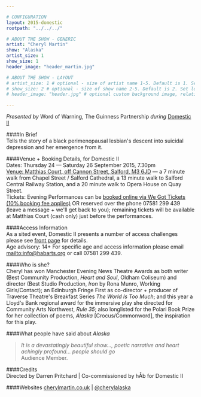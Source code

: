 ```yaml
---

# CONFIGURATION
layout: 2015-domestic
rootpath: "../../../"

# ABOUT THE SHOW - GENERIC
artist: "Cheryl Martin"
show: "Alaska"
artist_size: 1
show_size: 1
header_image: "header_martin.jpg"

# ABOUT THE SHOW - LAYOUT
# artist_size: 1 # optional - size of artist name 1-5. Default is 1. Set longer names to lower values
# show_size: 2 # optional - size of show name 2-5. Default is 2. Set longer names to lower values
# header_image: "header.jpg" # optional custom background image, relative to current page

---
```

*Presented by* Word of Warning, The Guinness Partnership *during* [Domestic II](/current/2015-domestic)                
         
####In Brief                      
Tells the story of a black perimenopausal lesbian's descent into suicidal depression and her emergence from it.         
         
####Venue + Booking Details, for Domestic II        
Dates: Thursday 24 — Saturday 26 September 2015, 7.30pm        
[Venue: Matthias Court, off Cannon Street, Salford, M3 6JD](http://bit.ly/domesticTWO) — a 7 minute walk from Chapel Street / Salford Cathedral, a 13 minute walk to Salford Central Railway Station, and a 20 minute walk to Opera House on Quay Street.            
Tickets: Evening Performances can be [booked online via We Got Tickets (10% booking fee applies)](http://www.wegottickets.com/wordofwarning) OR reserved over the phone 07581 299 439 (leave a message + we'll get back to you); remaining tickets will be available at Matthias Court (cash only) just before the performances.        


####Access Information      
As a sited event, Domestic II presents a number of access challenges please see [front page](/current/2015-domestic) for details.    
Age advisory: 14+ For specific age and access information please email <mailto:info@habarts.org> or call 07581 299 439.       
            
####Who is she?    
Cheryl has won Manchester Evening News Theatre Awards as both writer (Best Community Production, *Heart and Soul*, Oldham Coliseum) and director (Best Studio Production, *Iron* by Rona Munro, Working Girls/Contact); an Edinburgh Fringe First as co-director + producer of Traverse Theatre's Breakfast Series *The World Is Too Much*; and this year a Lloyd's Bank regional award for the immersive play she directed for Community Arts Northwest, *Rule 35*; also longlisted for the Polari Book Prize for her collection of poems, *Alaska* [Crocus/Commonword], the inspiration for this play.    
    
####What people have said about *Alaska*                                                
>*It is a devastatingly beautiful show…, poetic narrative and heart achingly profound… people should go*<br>Audience Member.    
                        
####Credits         
Directed by Darren Pritchard | Co-commissioned by hÅb for Domestic II    
    
####Websites
[cherylmartin.co.uk](http://www.cherylmartin.co.uk/about) | [@cherylalaska](http://twitter.com/cherylalaska)
